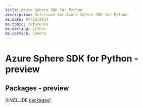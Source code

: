 ```yaml
---
title: Azure Sphere SDK for Python
description: Reference for Azure Sphere SDK for Python
ms.date: 04/03/2024
ms.topic: reference
ms.devlang: python
ms.service: sphere
---
```

# Azure Sphere SDK for Python - preview
## Packages - preview
[!INCLUDE [packages](sphere-index.md)]